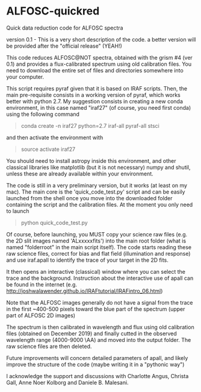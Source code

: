 # ALFOSC-quickred
Quick data reduction code for ALFOSC spectra 

version 0.1 - This is a very short description of the code. a better version will be provided after the "official release" (YEAH!)

This code reduces ALFOSC@NOT spectra, obtained with the grism #4 (ver 0.1) and provides a flux-calibrated spectrum using old calibration files. You need to download the entire set of files and directories somewhere into your computer.

This script requires pyraf given that it is based on IRAF scripts.
Then, the main pre-requisite consists in a working version of pyraf, which works better with python 2.7.
My suggestion consists in creating a new conda environment, in this case named "iraf27" (of course, you need first conda) using the following command

> conda create -n iraf27 python=2.7 iraf-all pyraf-all stsci

and then activate the environment with

> source activate iraf27

You should need to install astropy inside this environment, and other classical libraries like matplotlib (but it is not necessary) numpy and shutil, unless these are already available within your environment.

The code is still in a very preliminary version, but it works (at least on my mac).
The main core is the 'quick_code_test.py' script and can be easily launched from the shell once you move into the downloaded folder containing the script and the calibration files. At the moment you only need to launch 

> python quick_code_test.py

Of course, before launching, you MUST copy your science raw files (e.g. the 2D slit images named 'ALxxxxxfits') into the main root folder (what is named "folderroot" in the main script itself). The code starts reading these raw science files, correct for bias and flat field (illumination and response) and use iraf.apall to identify the trace of your target in the 2D fits. 

It then opens an interactive (classical) window where you can select the trace and the background. Instruction about the interactive use of apall can be found in the internet (e.g. http://joshwalawender.github.io/IRAFtutorial/IRAFintro_06.html)

Note that the ALFOSC images generally do not have a signal from the trace in the first ~400-500 pixels toward the blue part of the spectrum (upper part of ALFOSC 2D images)

The spectrum is then calibrated in wavelength and flux using old calibration files (obtained on December 2019) and finally cutted in the observed wavelength range (4000-9000 \AA) and moved into the output folder. The raw science files are then deleted.

Future improvements will concern detailed parameters of apall, and likely improve the structure of the code (maybe writing it in a "pythonic way")

I acknowledge the support and discussions with Charlotte Angus, Christa Gall, Anne Noer Kolborg and Daniele B. Malesani.


